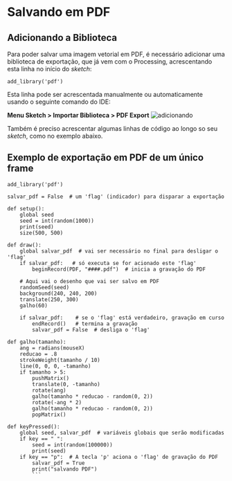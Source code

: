 # Salvando em PDF

## Adicionando a Biblioteca

Para poder salvar uma imagem vetorial em PDF, é necessário adicionar uma biblioteca de exportação, que já vem com o Processing, acrescentando esta linha no início do *sketch*:

``` phython
add_library('pdf')
```
Esta linha pode ser acrescentada manualmente ou automaticamente usando o seguinte comando do IDE:

**Menu Sketch > Importar Biblioteca > PDF Export**
![adicionando](https://github.com/zehasni/material-aulas/blob/master/ADDP_BA_2019/Adicionando_biblioteca.png?raw=true)

Também é preciso acrescentar algumas linhas de código ao longo so seu *sketch*, como no exemplo abaixo.

## Exemplo de exportação em PDF de um único frame

```
add_library('pdf')

salvar_pdf = False  # um 'flag' (indicador) para disparar a exportação

def setup():
    global seed
    seed = int(random(1000))
    print(seed)
    size(500, 500)

def draw():
    global salvar_pdf  # vai ser necessário no final para desligar o 'flag'
    if salvar_pdf:   # só executa se for acionado este 'flag'
        beginRecord(PDF, "####.pdf")  # inicia a gravação do PDF
        
    # Aqui vai o desenho que vai ser salvo em PDF
    randomSeed(seed)
    background(240, 240, 200)
    translate(250, 300)
    galho(60)

    if salvar_pdf:    # se o 'flag' está verdadeiro, gravação em curso
        endRecord()   # termina a gravação
        salvar_pdf = False  # desliga o 'flag'

def galho(tamanho):
    ang = radians(mouseX)
    reducao = .8
    strokeWeight(tamanho / 10)
    line(0, 0, 0, -tamanho)
    if tamanho > 5:
        pushMatrix()
        translate(0, -tamanho)
        rotate(ang)
        galho(tamanho * reducao - random(0, 2))
        rotate(-ang * 2)
        galho(tamanho * reducao - random(0, 2))
        popMatrix()

def keyPressed():
    global seed, salvar_pdf  # variáveis globais que serão modificadas
    if key == " ":
        seed = int(random(100000))
        print(seed)
    if key == "p":  # A tecla 'p' aciona o 'flag' de gravação do PDF
        salvar_pdf = True
        print("salvando PDF")
        ```
